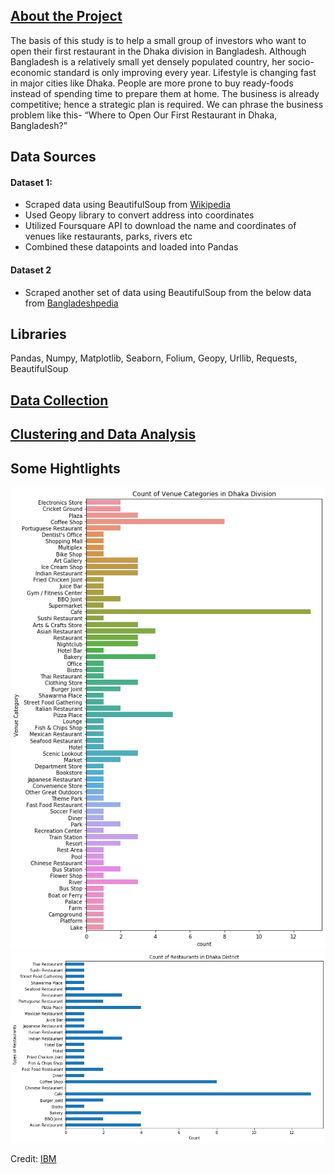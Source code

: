 ## [About the Project](https://github.com/SumaiaParveen/Clustering-Bangladesh-Capital-City-for-Restaurant-Business/blob/master/Part1_Introduction.ipynb)

The basis of this study is to help a small group of investors who want to open their first restaurant in the Dhaka division in Bangladesh. Although Bangladesh is a relatively small yet densely populated country, her socio-economic standard is only improving every year. Lifestyle is changing fast in major cities like Dhaka. People are more prone to buy ready-foods instead of spending time to prepare them at home. The business is already competitive; hence a strategic plan is required. We can phrase the business problem like this- “Where to Open Our First Restaurant in Dhaka, Bangladesh?”

## Data Sources

#### Dataset 1:

- Scraped data using BeautifulSoup from [Wikipedia](https://en.wikipedia.org/wiki/List_of_districts_of_Bangladesh)
- Used Geopy library to convert address into coordinates
- Utilized Foursquare API to download the name and coordinates of venues like restaurants, parks, rivers etc 
- Combined these datapoints and loaded into Pandas

#### Dataset 2

- Scraped another set of data using BeautifulSoup from the below data from [Bangladeshpedia](http://en.banglapedia.org/index.php?title=Dhaka_District)

## Libraries

Pandas, Numpy, Matplotlib, Seaborn, Folium, Geopy, Urllib, Requests, BeautifulSoup

## [Data Collection](https://github.com/SumaiaParveen/Clustering-Bangladesh-Capital-City-for-Restaurant-Business/blob/master/Part2_Data_Collection.ipynb)

## [Clustering and Data Analysis](https://github.com/SumaiaParveen/Clustering-Bangladesh-Capital-City-for-Restaurant-Business/blob/master/Part3_Clustering.ipynb)

## Some Hightlights

![Data Collection](https://github.com/SumaiaParveen/Clustering-Bangladesh-Capital-City-for-Restaurant-Business/blob/master/Image/dhk_div_count.png)
![Data Collection](https://github.com/SumaiaParveen/Clustering-Bangladesh-Capital-City-for-Restaurant-Business/blob/master/Image/dhk_count.png)


Credit: [IBM](https://www.coursera.org/learn/applied-data-science-capstone)


